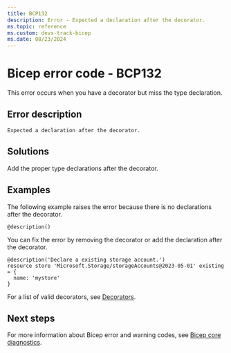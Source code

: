 ```yaml
---
title: BCP132
description: Error - Expected a declaration after the decorator.
ms.topic: reference
ms.custom: devx-track-bicep
ms.date: 08/23/2024
---
```


# Bicep error code - BCP132

This error occurs when you have a decorator but miss the type declaration.

## Error description

`Expected a declaration after the decorator.`

## Solutions

Add the proper type declarations after the decorator.

## Examples

The following example raises the error because there is no declarations after the decorator.

```bicep
@description()
```

You can fix the error by removing the decorator or add the declaration after the decorator.  

```bicep
@description('Declare a existing storage account.')
resource store 'Microsoft.Storage/storageAccounts@2023-05-01' existing = {
  name: 'mystore'
}
```

For a list of valid decorators, see [Decorators](../file.md#decorators).

## Next steps

For more information about Bicep error and warning codes, see [Bicep core diagnostics](../bicep-core-diagnostics.md).
